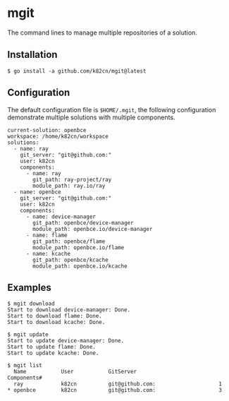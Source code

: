 # mgit

The command lines to manage multiple repositories of a solution.

## Installation

```shell
$ go install -a github.com/k82cn/mgit@latest
```

## Configuration

The default configuration file is `$HOME/.mgit`, the following configuration demonstrate multiple solutions with multiple components.

```shell
current-solution: openbce
workspace: /home/k82cn/workspace
solutions:
  - name: ray
    git_server: "git@github.com:"
    user: k82cn
    components:
      - name: ray
        git_path: ray-project/ray
        module_path: ray.io/ray
  - name: openbce
    git_server: "git@github.com:"
    user: k82cn
    components:
      - name: device-manager
        git_path: openbce/device-manager
        module_path: openbce.io/device-manager
      - name: flame
        git_path: openbce/flame
        module_path: openbce.io/flame
      - name: kcache
        git_path: openbce/kcache
        module_path: openbce.io/kcache
```

## Examples

```shell
$ mgit download
Start to download device-manager: Done.
Start to download flame: Done.
Start to download kcache: Done.
```


```shell
$ mgit update
Start to update device-manager: Done.
Start to update flame: Done.
Start to update kcache: Done.
```

```shell
$ mgit list
  Name           User           GitServer                          Components#         
  ray            k82cn          git@github.com:                    1                   
* openbce        k82cn          git@github.com:                    3                                  
```
